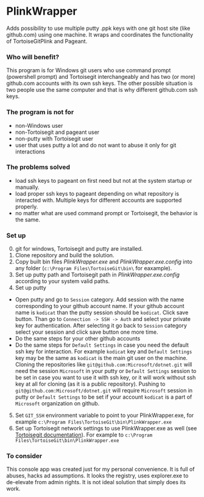 # PlinkWrapper
Adds possibility to use multiple putty .ppk keys with one git host site (like github.com) using one machine. It wraps and coordinates the functionality of TortoiseGitPlink and Pageant.

### Who will benefit?
This program is for Windows git users who use command prompt (powershell prompt) and Tortoisegit interchangeably and has two (or more) github.com accounts with its own ssh keys. The other possible situation is two people use the same computer and that is why different github.com ssh keys.

### The program is not for
- non-Windows user
- non-Tortoisegit and pageant user
- non-putty with Tortoisegit user
- user that uses putty a lot and do not want to abuse it only for git interactions

### The problems solved
- load ssh keys to pageant on first need but not at the system startup or manually.
- load proper ssh keys to pageant depending on what repository is interacted with. Multiple keys for different accounts are supported properly.
- no matter what are used command prompt or Tortoisegit, the behavior is the same.

### Set up
0. git for windows, Tortoisegit and putty are installed.
1. Clone repository and build the solution.
2. Copy built bin files *PlinkWrapper.exe* and *PlinkWrapper.exe.config* into any folder (`c:\Program Files\TortoiseGit\bin\` for eaxample).
3. Set up putty path and Tortoisegit path in *PlinkWrapper.exe.config* according to your system valid paths.
4. Set up putty
- Open putty and go to `Session` category. Add session with the name corresponding to your github account name. If your github account name is `kodicat` than the putty session should be `kodicat`. Click save button. Than go to `Connection -> SSH -> Auth` and select your private key for authentication. After selecting it go back to `Session` category select your session and click save button one more time.
- Do the same steps for your other github accounts
- Do the same steps for `Default Settings` in case you need the default ssh key for interaction.
For example `kodicat` key and `Default Settings` key may be the same as `kodicat` is the main git user on the machine. Cloning the repositories like `git@github.com:Microsoft/dotnet.git` will need the session `Microsoft` in your putty or `Default Settings` session to be set in case you want to use it with ssh key, or it will work without ssh key at all for cloning (as it is a public repository). Pushing to `git@github.com:Microsoft/dotnet.git` will require `Microsoft` session in putty or `Default Settings` to be set if your account `kodicat` is a part of `Microsoft` organization on github.
5. Set `GIT_SSH` environment variable to point to your PlinkWrapper.exe, for example `c:\Program Files\TortoiseGit\bin\PlinkWrapper.exe`
6. Set up Tortoisegit network settings to use PlinkWrapper.exe as well (see [Tortoisegit documentation](https://tortoisegit.org/docs/tortoisegit/tgit-dug-settings.html#tgit-dug-settings-network)). For example to `c:\Program Files\TortoiseGit\bin\PlinkWrapper.exe`

### To consider
This console app was created just for my personal convenience.
It is full of abuses, hacks ad assumptions. It looks the registry, uses explorer.exe to de-elevate from admin rights.
It is not ideal solution that simply does its work.
